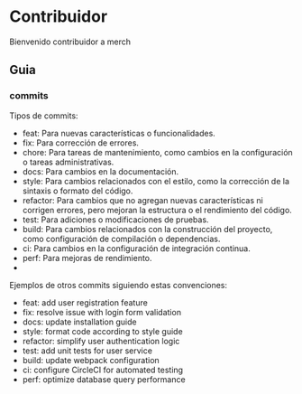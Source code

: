 # Contribuidor

Bienvenido contribuidor a merch

## Guia

### commits
Tipos de commits:


- feat: Para nuevas características o funcionalidades.
- fix: Para corrección de errores.
- chore: Para tareas de mantenimiento, como cambios en la configuración o tareas administrativas.
- docs: Para cambios en la documentación.
- style: Para cambios relacionados con el estilo, como la corrección de la sintaxis o formato del código.
- refactor: Para cambios que no agregan nuevas características ni corrigen errores, pero mejoran la estructura o el rendimiento del código.
- test: Para adiciones o modificaciones de pruebas.
- build: Para cambios relacionados con la construcción del proyecto, como configuración de compilación o dependencias.
- ci: Para cambios en la configuración de integración continua.
- perf: Para mejoras de rendimiento.
- 
Ejemplos de otros commits siguiendo estas convenciones:

- feat: add user registration feature
- fix: resolve issue with login form validation
- docs: update installation guide
- style: format code according to style guide
- refactor: simplify user authentication logic
- test: add unit tests for user service
- build: update webpack configuration
- ci: configure CircleCI for automated testing
- perf: optimize database query performance
